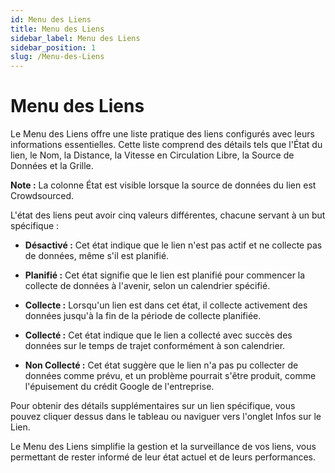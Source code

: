 ```yaml
---
id: Menu des Liens
title: Menu des Liens
sidebar_label: Menu des Liens
sidebar_position: 1
slug: /Menu-des-Liens
---
```

# Menu des Liens

Le Menu des Liens offre une liste pratique des liens configurés avec leurs informations essentielles. Cette liste comprend des détails tels que l'État du lien, le Nom, la Distance, la Vitesse en Circulation Libre, la Source de Données et la Grille.

**Note :** La colonne État est visible lorsque la source de données du lien est Crowdsourced.

L'état des liens peut avoir cinq valeurs différentes, chacune servant à un but spécifique :

- **Désactivé :** Cet état indique que le lien n'est pas actif et ne collecte pas de données, même s'il est planifié.

- **Planifié :** Cet état signifie que le lien est planifié pour commencer la collecte de données à l'avenir, selon un calendrier spécifié.

- **Collecte :** Lorsqu'un lien est dans cet état, il collecte activement des données jusqu'à la fin de la période de collecte planifiée.

- **Collecté :** Cet état indique que le lien a collecté avec succès des données sur le temps de trajet conformément à son calendrier.

- **Non Collecté :** Cet état suggère que le lien n'a pas pu collecter de données comme prévu, et un problème pourrait s'être produit, comme l'épuisement du crédit Google de l'entreprise.

Pour obtenir des détails supplémentaires sur un lien spécifique, vous pouvez cliquer dessus dans le tableau ou naviguer vers l'onglet Infos sur le Lien.

Le Menu des Liens simplifie la gestion et la surveillance de vos liens, vous permettant de rester informé de leur état actuel et de leurs performances.
